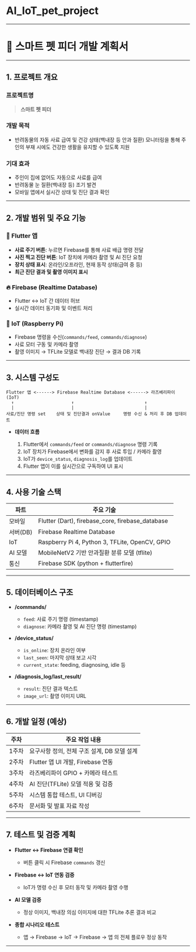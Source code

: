 # AI_IoT_pet_project
---

# 📑 스마트 펫 피더 개발 계획서 

---

## 1. 프로젝트 개요

### 프로젝트명

> **스마트 펫 피더**

### 개발 목적

* 반려동물의 자동 사료 급여 및 건강 상태(백내장 등 안과 질환) 모니터링을 통해
  주인의 부재 시에도 건강한 생활을 유지할 수 있도록 지원

### 기대 효과

* 주인이 집에 없어도 자동으로 사료를 급여
* 반려동물 눈 질환(백내장 등) 조기 발견
* 모바일 앱에서 실시간 상태 및 진단 결과 확인

---

## 2. 개발 범위 및 주요 기능

### 📱 Flutter 앱

* **사료 주기 버튼**: 누르면 Firebase를 통해 사료 배급 명령 전달
* **사진 찍고 진단 버튼**: IoT 장치에 카메라 촬영 및 AI 진단 요청
* **장치 상태 표시**: 온라인/오프라인, 현재 동작 상태(급여 중 등)
* **최근 진단 결과 및 촬영 이미지 표시**

### 🔥 Firebase (Realtime Database)

* Flutter ↔ IoT 간 데이터 허브
* 실시간 데이터 동기화 및 이벤트 처리

### 🤖 IoT (Raspberry Pi)

* Firebase 명령을 수신(`commands/feed`, `commands/diagnose`)
* 사료 모터 구동 및 카메라 촬영
* 촬영 이미지 → TFLite 모델로 백내장 진단 → 결과 DB 기록

---

## 3. 시스템 구성도

```
Flutter 앱 <------> Firebase Realtime Database <------> 라즈베리파이 (IoT)
  ↑                      ↑                           ↑
  |                      |                           |
사료/진단 명령 set    상태 및 진단결과 onValue     명령 수신 & 처리 후 DB 업데이트
```

* **데이터 흐름**

  1. Flutter에서 `commands/feed` or `commands/diagnose` 명령 기록
  2. IoT 장치가 Firebase에서 변화를 감지 후 사료 투입 / 카메라 촬영
  3. IoT가 `device_status`, `diagnosis_log`를 업데이트
  4. Flutter 앱이 이를 실시간으로 구독하여 UI 표시

---

## 4. 사용 기술 스택

| 파트     | 주요 기술                                              |
| ------ | -------------------------------------------------- |
| 모바일    | Flutter (Dart), firebase\_core, firebase\_database |
| 서버(DB) | Firebase Realtime Database                         |
| IoT    | Raspberry Pi 4, Python 3, TFLite, OpenCV, GPIO     |
| AI 모델  | MobileNetV2 기반 안과질환 분류 모델 (tflite)                 |
| 통신     | Firebase SDK (python + flutterfire)                |

---

## 5. 데이터베이스 구조

* **/commands/**

  * `feed`: 사료 주기 명령 (timestamp)
  * `diagnose`: 카메라 촬영 및 AI 진단 명령 (timestamp)

* **/device\_status/**

  * `is_online`: 장치 온라인 여부
  * `last_seen`: 마지막 상태 보고 시각
  * `current_state`: feeding, diagnosing, idle 등

* **/diagnosis\_log/last\_result/**

  * `result`: 진단 결과 텍스트
  * `image_url`: 촬영 이미지 URL

---

## 6. 개발 일정 (예상)

| 주차  | 주요 작업 내용                     |
| --- | ---------------------------- |
| 1주차 | 요구사항 정의, 전체 구조 설계, DB 모델 설계  |
| 2주차 | Flutter 앱 UI 개발, Firebase 연동 |
| 3주차 | 라즈베리파이 GPIO + 카메라 테스트        |
| 4주차 | AI 진단(TFLite) 모델 적용 및 검증     |
| 5주차 | 시스템 통합 테스트, UI 디버깅           |
| 6주차 | 문서화 및 발표 자료 작성               |

---

## 7. 테스트 및 검증 계획

* **Flutter ↔ Firebase 연결 확인**

  * 버튼 클릭 시 Firebase `commands` 갱신
* **Firebase ↔ IoT 연동 검증**

  * IoT가 명령 수신 후 모터 동작 및 카메라 촬영 수행
* **AI 모델 검증**

  * 정상 이미지, 백내장 의심 이미지에 대한 TFLite 추론 결과 비교
* **종합 시나리오 테스트**

  * 앱 → Firebase → IoT → Firebase → 앱 의 전체 플로우 정상 동작

---
